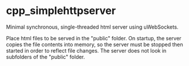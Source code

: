 # cpp_simplehttpserver

Minimal synchronous, single-threaded html server using uWebSockets.

Place html files to be served in the "public" folder. On startup, the server copies the file contents into memory, so the server must be stopped then started in order to reflect file changes. The server does not look in subfolders of the "public" folder.